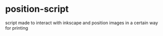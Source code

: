# position-script
script made to interact with inkscape and position images in a certain way for printing
